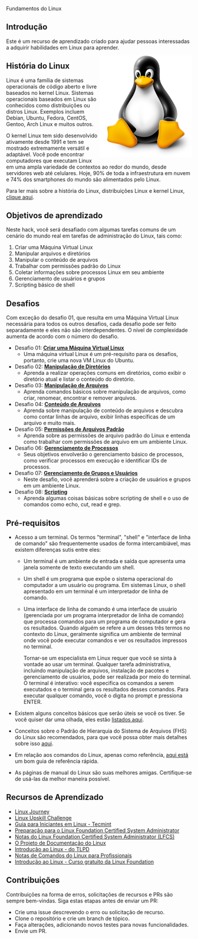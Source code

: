 Fundamentos do Linux

## Introdução

Este é um recurso de aprendizado criado para ajudar pessoas interessadas a adquirir habilidades em Linux para aprender.

<img align="right" src="./linux/resources/images/linuxpenguin.png" width="250"/>

## História do Linux

Linux é uma família de sistemas operacionais de código aberto e livre baseados no kernel Linux. Sistemas operacionais baseados em Linux são conhecidos como distribuições ou distros Linux. Exemplos incluem Debian, Ubuntu, Fedora, CentOS, Gentoo, Arch Linux e muitos outros.

O kernel Linux tem sido desenvolvido ativamente desde 1991 e tem se mostrado extremamente versátil e adaptável. Você pode encontrar computadores que executam Linux em uma ampla variedade de contextos ao redor do mundo, desde servidores web até celulares. Hoje, 90% de toda a infraestrutura em nuvem e 74% dos smartphones do mundo são alimentados pelo Linux.

Para ler mais sobre a história do Linux, distribuições Linux e kernel Linux, [clique aqui](./linux/resources/linux-history.md).


## Objetivos de aprendizado
Neste hack, você será desafiado com algumas tarefas comuns de um cenário do mundo real em tarefas de administração do Linux, tais como:

1. Criar uma Máquina Virtual Linux
2. Manipular arquivos e diretórios
3. Manipular o conteúdo de arquivos
4. Trabalhar com permissões padrão do Linux
5. Coletar informações sobre processos Linux em seu ambiente
6. Gerenciamento de usuários e grupos
7. Scripting básico de shell

## Desafios

Com exceção do desafio 01, que resulta em uma Máquina Virtual Linux necessária para todos os outros desafios, cada desafio pode ser feito separadamente e eles não são interdependentes. O nível de complexidade aumenta de acordo com o número do desafio.

* Desafio 01: **[Criar uma Máquina Virtual Linux](linux/Challenge-01.md)**
  - Uma máquina virtual Linux é um pré-requisito para os desafios, portanto, crie uma nova VM Linux do Ubuntu.
* Desafio 02: **[Manipulação de Diretórios](linux/Challenge-02.md)**
  - Aprenda a realizar operações comuns em diretórios, como exibir o diretório atual e listar o conteúdo do diretório.
* Desafio 03: **[Manipulação de Arquivos](linux/Challenge-03.md)**
  - Aprenda comandos básicos sobre manipulação de arquivos, como criar, renomear, encontrar e remover arquivos.
* Desafio 04: **[Conteúdo de Arquivos](linux/Challenge-04.md)**
  - Aprenda sobre manipulação de conteúdo de arquivos e descubra como contar linhas de arquivo, exibir linhas específicas de um arquivo e muito mais.
* Desafio 05: **[Permissões de Arquivos Padrão](linux/Challenge-05.md)**
  - Aprenda sobre as permissões de arquivo padrão do Linux e entenda como trabalhar com permissões de arquivo em um ambiente Linux.
* Desafio 06: **[Gerenciamento de Processos](linux/Challenge-06.md)**
  - Seus objetivos envolverão o gerenciamento básico de processos, como verificar processos em execução e identificar IDs de processos.
* Desafio 07: **[Gerenciamento de Grupos e Usuários](linux/Challenge-07.md)**
  - Neste desafio, você aprenderá sobre a criação de usuários e grupos em um ambiente Linux.
* Desafio 08: **[Scripting](linux/Challenge-08.md)**
  - Aprenda algumas coisas básicas sobre scripting de shell e o uso de comandos como echo, cut, read e grep.


## Pré-requisitos
- Acesso a um terminal. Os termos "terminal", "shell" e "interface de linha de comando" são frequentemente usados ​​de forma intercambiável, mas existem diferenças sutis entre eles:

	* Um terminal é um ambiente de entrada e saída que apresenta uma janela somente de texto executando um shell.
	* Um shell é um programa que expõe o sistema operacional do computador a um usuário ou programa. Em sistemas Linux, o shell apresentado em um terminal é um interpretador de linha de comando.
	* Uma interface de linha de comando é uma interface de usuário (gerenciada por um programa interpretador de linha de comando) que processa comandos para um programa de computador e gera os resultados.
Quando alguém se refere a um desses três termos no contexto do Linux, geralmente significa um ambiente de terminal onde você pode executar comandos e ver os resultados impressos no terminal.

		Tornar-se um especialista em Linux requer que você se sinta à vontade ao usar um terminal. Qualquer tarefa administrativa, incluindo manipulação de arquivos, instalação de pacotes e gerenciamento de usuários, pode ser realizada por meio do terminal. O terminal é interativo: você especifica os comandos a serem executados e o terminal gera os resultados desses comandos. Para executar qualquer comando, você o digita no prompt e pressiona ENTER.

- Existem alguns conceitos básicos que serão úteis se você os tiver. Se você quiser dar uma olhada, eles estão [listados aqui](./linux/resources/concepts.md).
- Conceitos sobre o Padrão de Hierarquia do Sistema de Arquivos (FHS) do Linux são recomendados, para que você possa obter mais detalhes sobre isso [aqui](./linux/resources/fhs.md).
- Em relação aos comandos do Linux, apenas como referência, [aqui está](./linux/resources/commands.md) um bom guia de referência rápida.
- As páginas de manual do Linux são suas melhores amigas. Certifique-se de usá-las da melhor maneira possível.

## Recursos de Aprendizado

* [Linux Journey](https://linuxjourney.com/)
* [Linux Upskill Challenge](https://linuxupskillchallenge.org/)
* [Guia para Iniciantes em Linux - Tecmint](https://www.tecmint.com/free-online-linux-learning-guide-for-beginners/)
* [Preparação para o Linux Foundation Certified System Administrator](https://github.com/Bes0n/LFCS)
* [Notas do Linux Foundation Certified System Administrator (LFCS)](https://github.com/simonesavi/lfcs)
* [O Projeto de Documentação do Linux](https://tldp.org/)
* [Introdução ao Linux - do TLPD](https://tldp.org/LDP/intro-linux/intro-linux.pdf)
* [Notas de Comandos do Linux para Profissionais](https://goalkicker.com/LinuxBook/LinuxNotesForProfessionals.pdf)
* [Introdução ao Linux - Curso gratuito da Linux Foundation](https://training.linuxfoundation.org/training/introduction-to-linux/)


## Contribuições
Contribuições na forma de erros, solicitações de recursos e PRs são sempre bem-vindas. Siga estas etapas antes de enviar um PR:

* Crie uma issue descrevendo o erro ou solicitação de recurso.
* Clone o repositório e crie um branch de tópico.
* Faça alterações, adicionando novos testes para novas funcionalidades.
* Envie um PR.

